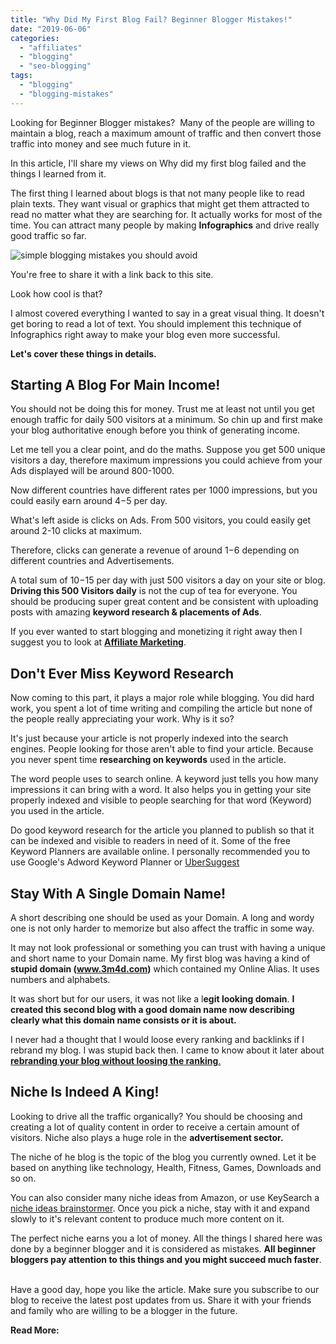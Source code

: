 ```yaml
---
title: "Why Did My First Blog Fail? Beginner Blogger Mistakes!"
date: "2019-06-06"
categories: 
  - "affiliates"
  - "blogging"
  - "seo-blogging"
tags: 
  - "blogging"
  - "blogging-mistakes"
---
```


Looking for Beginner Blogger mistakes?  Many of the people are willing to maintain a blog, reach a maximum amount of traffic and then convert those traffic into money and see much future in it.

In this article, I'll share my views on Why did my first blog failed and the things I learned from it.

The first thing I learned about blogs is that not many people like to read plain texts. They want visual or graphics that might get them attracted to read no matter what they are searching for. It actually works for most of the time. You can attract many people by making **Infographics** and drive really good traffic so far.

![simple blogging mistakes you should avoid](images/How-did-my-first-blog-fail_-What-mistakes-I-did_-410x1024.png)

You're free to share it with a link back to this site.

Look how cool is that?  

I almost covered everything I wanted to say in a great visual thing. It doesn't get boring to read a lot of text. You should implement this technique of Infographics right away to make your blog even more successful.  

**Let's cover these things in details.**

## Starting A Blog For **Main Income**!

You should not be doing this for money. Trust me at least not until you get enough traffic for daily 500 visitors at a minimum. So chin up and first make your blog authoritative enough before you think of generating income.

Let me tell you a clear point, and do the maths. Suppose you get 500 unique visitors a day, therefore maximum impressions you could achieve from your Ads displayed will be around 800-1000.

Now different countries have different rates per 1000 impressions, but you could easily earn around $4-$5 per day.

What's left aside is clicks on Ads. From 500 visitors, you could easily get around 2-10 clicks at maximum.

Therefore, clicks can generate a revenue of around $1-$6 depending on different countries and Advertisements.

A total sum of $10-$15 per day with just 500 visitors a day on your site or blog. **Driving this 500 Visitors daily** is not the cup of tea for everyone. You should be producing super great content and be consistent with uploading posts with amazing **keyword research & placements of Ads**.

If you ever wanted to start blogging and monetizing it right away then I suggest you to look at **[Affiliate Marketing](https://sastaeinstein.com/2019/08/affiliate-marketing-for-beginners.html)**.

## Don't Ever Miss **Keyword Research**

Now coming to this part, it plays a major role while blogging. You did hard work, you spent a lot of time writing and compiling the article but none of the people really appreciating your work. Why is it so?

It's just because your article is not properly indexed into the search engines. People looking for those aren't able to find your article. Because you never spent time **researching on keywords** used in the article.

The word people uses to search online. A keyword just tells you how many impressions it can bring with a word. It also helps you in getting your site properly indexed and visible to people searching for that word (Keyword) you used in the article.

Do good keyword research for the article you planned to publish so that it can be indexed and visible to readers in need of it. Some of the free Keyword Planners are available online. I personally recommended you to use Google's Adword Keyword Planner or [UberSuggest](https://ubersuggest.com)

## Stay With A Single **Domain Name**!

A short describing one should be used as your Domain. A long and wordy one is not only harder to memorize but also affect the traffic in some way.

It may not look professional or something you can trust with having a unique and short name to your Domain name. My first blog was having a kind of **stupid domain (www.3m4d.com)** which contained my Online Alias. It uses numbers and alphabets.

It was short but for our users, it was not like a l**egit looking domain**. **I created this second blog with a good domain name now describing clearly what this domain name consists or it is about.**

I never had a thought that I would loose every ranking and backlinks if I rebrand my blog. I was stupid back then. I came to know about it later about **[rebranding your blog without loosing the ranking](https://problogger.com/thinking-of-rebranding-your-blog-read-this/)**[.](https://problogger.com/thinking-of-rebranding-your-blog-read-this/)

## **Niche** Is Indeed A King!

Looking to drive all the traffic organically? You should be choosing and creating a lot of quality content in order to receive a certain amount of visitors. Niche also plays a huge role in the **advertisement sector.**

The niche of he blog is the topic of the blog you currently owned. Let it be based on anything like technology, Health, Fitness, Games, Downloads and so on.

You can also consider many niche ideas from Amazon, or use KeySearch a [niche ideas brainstormer](https://www.keysearch.co/tools/brainstorm-niche-ideas). Once you pick a niche, stay with it and expand slowly to it's relevant content to produce much more content on it.

The perfect niche earns you a lot of money. All the things I shared here was done by a beginner blogger and it is considered as mistakes. **All beginner bloggers pay attention to this things and you might succeed much faster**.  

Have a good day, hope you like the article. Make sure you subscribe to our blog to receive the latest post updates from us. Share it with your friends and family who are willing to be a blogger in the future.

**Read More:**

